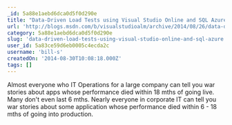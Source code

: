 ```yaml
---
_id: 5a88e1aebd6dca0d5f0d290e
title: "Data-Driven Load Tests using Visual Studio Online and SQL Azure"
url: 'http://blogs.msdn.com/b/visualstudioalm/archive/2014/08/26/data-driven-load-tests-using-visual-studio-online-and-sql-azure.aspx'
category: 5a88e1aebd6dca0d5f0d290e
slug: 'data-driven-load-tests-using-visual-studio-online-and-sql-azure'
user_id: 5a83ce59d6eb0005c4ecda2c
username: 'bill-s'
createdOn: '2014-08-30T10:08:18.000Z'
tags: []
---
```


Almost everyone who IT Operations for a large company can tell you war stories about apps whose performance died within 18 mths of going live. Many don't even last 6 mths. Nearly everyone in corporate IT can tell you war stories about some application whose performance died within 6 - 18 mths of going into production.
